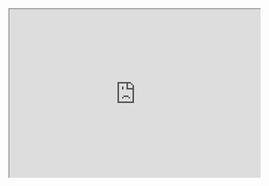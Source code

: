 
<div style=" width: 100%; height:340;overflow: hidden; "><iframe src="https://widget.pkmer.cn/free/QuoteDay?user=a2e5899e-975e-4457-afd4-ec3ff7dcbc90&select-background=Color&theme-color=%23fbeea5&input-url=&theme=%E4%BE%BF%E7%AD%BE&select-theme=Note" allow="fullscreen" style=" height: 100%; width: 100%;"></iframe></div>


